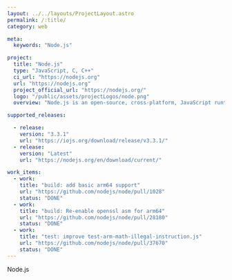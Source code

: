 ```yaml
---
layout: ../../layouts/ProjectLayout.astro
permalink: /:title/
category: web

meta:
  keywords: "Node.js"

project:
  title: "Node.js"
  type: "JavaScript, C, C++"
  ci_url: "https://nodejs.org"
  url: "https://nodejs.org"
  project_official_url: "https://nodejs.org/"
  logo: "/public/assets/projectLogos/node.png"
  overview: "Node.js is an open-source, cross-platform, JavaScript runtime environment that executes JavaScript code outside a browser. JavaScript performance is great on Arm in both Android and server platforms."

supported_releases:

  - release:
    version: "3.3.1"
    url: "https://iojs.org/download/release/v3.3.1/"
  - release:
    version: "Latest"
    url: "https://nodejs.org/en/download/current/"

work_items:
  - work:
    title: "build: add basic arm64 support"
    url: "https://github.com/nodejs/node/pull/1028"
    status: "DONE"
  - work:
    title: "build: Re-enable openssl asm for arm64"
    url: "https://github.com/nodejs/node/pull/28180"
    status: "DONE"
  - work:
    title: "test: improve test-arm-math-illegal-instruction.js"
    url: "https://github.com/nodejs/node/pull/37670"
    status: "DONE"
---
```


<p>Node.js</p>
